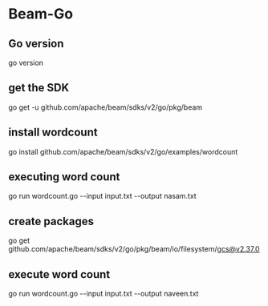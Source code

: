 # Beam-Go
 
## Go version
go version
## get the SDK
go get -u github.com/apache/beam/sdks/v2/go/pkg/beam
## install wordcount
go install github.com/apache/beam/sdks/v2/go/examples/wordcount
## executing word count
go run wordcount.go --input input.txt --output nasam.txt
## create packages
go get github.com/apache/beam/sdks/v2/go/pkg/beam/io/filesystem/gcs@v2.37.0
## execute word count
go run wordcount.go --input input.txt --output naveen.txt
